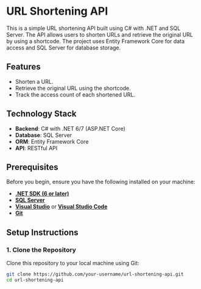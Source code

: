 # URL Shortening API

This is a simple URL shortening API built using C# with .NET and SQL Server. The API allows users to shorten URLs and retrieve the original URL by using a shortcode. The project uses Entity Framework Core for data access and SQL Server for database storage.

## Features

- Shorten a URL.
- Retrieve the original URL using the shortcode.
- Track the access count of each shortened URL.

## Technology Stack

- **Backend**: C# with .NET 6/7 (ASP.NET Core)
- **Database**: SQL Server
- **ORM**: Entity Framework Core
- **API**: RESTful API

## Prerequisites

Before you begin, ensure you have the following installed on your machine:

- [**.NET SDK (6 or later)**](https://dotnet.microsoft.com/download)
- [**SQL Server**](https://www.microsoft.com/en-us/sql-server/sql-server-downloads)
- [**Visual Studio**](https://visualstudio.microsoft.com/) or [**Visual Studio Code**](https://code.visualstudio.com/)
- [**Git**](https://git-scm.com/)

## Setup Instructions

### 1. Clone the Repository

Clone this repository to your local machine using Git:

```bash
git clone https://github.com/your-username/url-shortening-api.git
cd url-shortening-api
